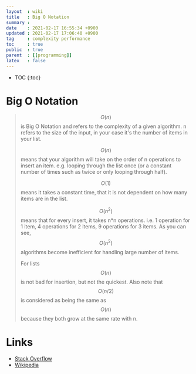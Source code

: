 ```yaml
---
layout  : wiki
title   : Big O Notation 
summary : 
date    : 2021-02-17 16:55:34 +0900
updated : 2021-02-17 17:06:40 +0900
tag     : complexity performance 
toc     : true
public  : true
parent  : [[programming]] 
latex   : false
---
```

* TOC
{:toc}

# Big O Notation
> $$O(n)$$ is Big O Notation and refers to the complexity of a given algorithm. n refers to the size of the input, in your case it's the number of items in your list.
> 
> $$O(n)$$ means that your algorithm will take on the order of n operations to insert an item. e.g. looping through the list once (or a constant number of times such as twice or only looping through half).
>
> $$O(1)$$ means it takes a constant time, that it is not dependent on how many items are in the list.
>
> $$O(n^2)$$ means that for every insert, it takes n*n operations. i.e. 1 operation for 1 item, 4 operations for 2 items, 9 operations for 3 items. As you can see, $$O(n^2)$$ algorithms become inefficient for handling large number of items.
> 
> For lists $$O(n)$$ is not bad for insertion, but not the quickest. Also note that $$O(n/2)$$ is considered as being the same as $$O(n)$$ because they both grow at the same rate with n.

# Links
* [Stack Overflow](https://stackoverflow.com/questions/1909307/what-does-on-mean/1909374#:~:text=O(n)%20is%20Big%20O,operations%20to%20insert%20an%20item.)
* [Wikipedia](https://en.wikipedia.org/wiki/Big_O_notation)
